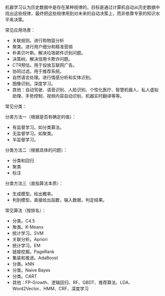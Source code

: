 
机器学习认为历史数据中是存在某种规律的，目标是通过计算机自动从历史数据中找出这些规律，最终把这些规律用到对未来的自动决策上，而非依靠专家的知识水平来决策。

常见应用场景：

* 关联规则。进行购物篮分析
* 聚类。进行用户细分和精准营销
* 朴素贝叶斯。解决垃圾邮件识别问题。
* 决策树。解决信用卡欺诈问题。
* CTR预估。用于投放互联网广告。
* 协同过滤。用于推荐系统。
* 自然语言处理。进行情感分析和实体识别。
* 图像识别。深度学习。
* 其他：自动驾驶、语音识别、人脸识别、个性化医疗、智慧机器人、私人虚拟助理、手势控制、视频内容自动识别、机器实时翻译等等。


常见分类：

分类方法一（根据是否有确定的值）：

* 有监督学习。如分类算法。
* 无监督学习。如聚类。
* 半监督学习。

分类方法二（根据具体的问题）：

* 分类和回归
* 聚类
* 标注

分类方法三（直指算法本质）：

* 生成模型。给出概率。
* 判别模型。直接给出函数，输入数据，判定结果。


常见算法（按排名）：

* 分类。C4.5
* 聚类。K-Means
* 统计学习。SVM
* 关联分析。Apriori
* 统计学习。EM
* 链接挖掘。PageRank
* 集装和推进。AdaBoost
* 分类。kNN
* 分类。Naive Bayes
* 分类。CART
* 其他：FP-Growth、逻辑回归、RF、GBDT、推荐算法、LDA、Word2Vector、HMM、CRF、深度学习






